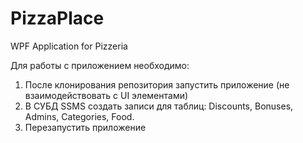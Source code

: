 # PizzaPlace
WPF Application for Pizzeria

Для работы с приложением необходимо:
1. После клонирования репозитория запустить приложение (не взаимодействовать с UI элементами)
2. В СУБД SSMS создать записи для таблиц: Discounts, Bonuses, Admins, Categories, Food.
3. Перезапустить приложение
